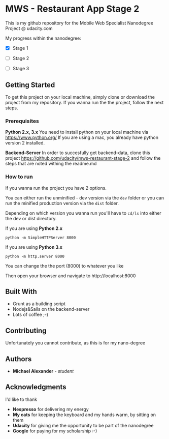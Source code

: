 
# MWS - Restaurant App Stage 2

This is my github repository for the Mobile Web Specialist Nanodegree Project @ udacity.com

My progress within the nanodegree:
- [x] Stage 1
- [ ] Stage 2
- [ ] Stage 3


## [](https://gist.github.com/PurpleBooth/109311bb0361f32d87a2#getting-started)Getting Started

To get this project on your local machine, simply clone or download the project from my repository.
If you wanna run the the project, follow the next steps.

### [](https://gist.github.com/PurpleBooth/109311bb0361f32d87a2#prerequisites)Prerequisites

**Python 2.x, 3.x**
You need to install python on your local machine via https://www.python.org/
If you are using a mac, you already have python version 2 installed.

**Backend-Server**
In order to succesfully get backend-data, clone this project https://github.com/udacity/mws-restaurant-stage-2 and follow the steps that are noted withing the readme.md

### [](https://gist.github.com/PurpleBooth/109311bb0361f32d87a2#installing)How to run

If you wanna run the project you have 2 options.

You can either run the unminified - dev version via the `dev` folder or you can run the minified production version via the `dist` folder.

Depending on which version you wanna run you'll have to `cd/ls` into either the dev or dist directory.

If you are using **Python 2.x**

```
python -m SimpleHTTPServer 8000
```

If you are using **Python 3.x**

```
python -m http.server 8000
```
You can change the the port (8000) to whatever you like

Then open your browser and navigate to http://localhost:8000


## [](https://gist.github.com/PurpleBooth/109311bb0361f32d87a2#built-with)Built With

-   Grunt as a building script
-   Nodejs&Sails on the backend-server
-   Lots of coffee ;-)

## [](https://gist.github.com/PurpleBooth/109311bb0361f32d87a2#contributing)Contributing

Unfortunately you cannot contribute, as this is for my nano-degree

## [](https://gist.github.com/PurpleBooth/109311bb0361f32d87a2#authors)Authors

-   **Michael Alexander**  -  _student_ 

## [](https://gist.github.com/PurpleBooth/109311bb0361f32d87a2#acknowledgments)Acknowledgments
I'd like to thank 

 - **Nespresso** for delivering my energy
 - **My cats** for keeping the keyboard and my hands warm, by sitting on them
 - **Udacity** for giving me the opportunity to be part of the nanodegree
 - **Google** for paying for my scholarship :-)



